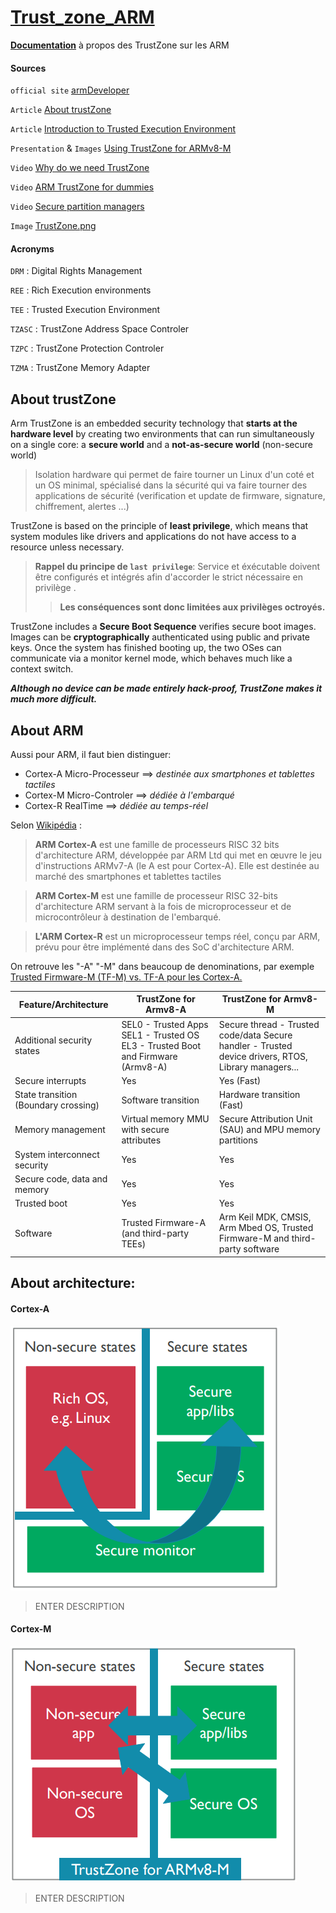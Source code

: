 # <ins>Trust_zone_ARM </ins>

 <ins>**Documentation**</ins> à propos des TrustZone sur les ARM

#### Sources

``official site`` [armDeveloper](https://developer.arm.com/ip-products/security-ip/trustzone)

``Article`` [About trustZone](https://www.microcontrollertips.com/embedded-security-brief-arm-trustzone-explained/)

``Article`` [Introduction to Trusted Execution Environment](https://blog.quarkslab.com/introduction-to-trusted-execution-environment-arms-trustzone.html)

``Presentation`` & ``Images`` [Using TrustZone for ARMv8-M](https://www2.keil.com/docs/default-source/default-document-library/using_trustzone_on_arm_cortex-m23_and_cortex-m33.pdf?sfvrsn=2)

``Video`` [Why do we need TrustZone](https://youtu.be/5D2TJztL4CE)

``Video`` [ARM TrustZone for dummies](https://www.youtube.com/watch?v=ecBByjwny3s)

``Video`` [Secure partition managers](https://www.youtube.com/watch?v=72OtwkavOvM)

``Image`` [TrustZone.png](https://developer.arm.com/ip-products/security-ip/trustzone/trustzone-for-cortex-m)

#### Acronyms

``DRM`` : Digital Rights Management

``REE`` : Rich Execution environments

``TEE`` : Trusted Execution Environment

``TZASC`` : TrustZone Address Space Controler

``TZPC`` : TrustZone Protection Controler

``TZMA`` : TrustZone Memory Adapter


## About trustZone

Arm TrustZone is an embedded security technology that **starts at the hardware level** by creating two environments that can run simultaneously on a single core: a **secure world** and a **not-as-secure world** (non-secure world)

> Isolation hardware qui permet de faire tourner un Linux d'un coté et un OS minimal, spécialisé dans la sécurité qui va faire tourner des applications de sécurité (verification et update de firmware, signature, chiffrement, alertes ...)

TrustZone is based on the principle of **least privilege**, which means that system modules like drivers and applications do not have access to a resource unless necessary.

> **Rappel du principe de ``last privilege``**:
Service et éxécutable doivent être configurés et intégrés afin d'accorder le strict nécessaire en privilège .
>> **Les conséquences sont donc limitées aux privilèges octroyés.**

TrustZone includes a **Secure Boot Sequence** verifies secure boot images. Images can be **cryptographically** authenticated using public and private keys. Once the system has finished booting up, the two OSes can communicate via a monitor kernel mode, which behaves much like a context switch.

***Although no device can be made entirely hack-proof, TrustZone makes it much more difficult.***


## About ARM

Aussi pour ARM, il faut bien distinguer:
* Cortex-A  Micro-Processeur ==> *destinée aux smartphones et tablettes tactiles*
*	Cortex-M Micro-Controler ==> *dédiée à l'embarqué*
*	Cortex-R RealTime ==> *dédiée au temps-réel*

Selon [Wikipédia](https://fr.wikipedia.org/wiki/Architecture_ARM) :

> **ARM Cortex-A** est une famille de processeurs RISC 32 bits d'architecture ARM, développée par ARM Ltd qui met en œuvre le jeu d'instructions ARMv7-A (le A est pour Cortex-A). Elle est destinée au marché des smartphones et tablettes tactiles

> **ARM Cortex-M** est une famille de processeur RISC 32-bits d'architecture ARM servant à la fois de microprocesseur et de microcontrôleur à destination de l'embarqué.

> **L'ARM Cortex-R** est un microprocesseur temps réel, conçu par ARM, prévu pour être implémenté dans des SoC d'architecture ARM.

On retrouve les "-A" "-M" dans beaucoup de denominations, par exemple [Trusted Firmware-M (TF-M)  vs.  TF-A pour les Cortex-A.](https://developer.arm.com/ip-products/security-ip/trustzone)

Feature/Architecture | TrustZone for Armv8-A | TrustZone for Armv8-M
-------------------- | --------------------- | ---------------------
Additional security states | SEL0 - Trusted Apps SEL1 - Trusted OS EL3 - Trusted Boot and Firmware (Armv8-A) |	Secure thread - Trusted code/data Secure handler - Trusted device drivers, RTOS, Library managers...
Secure interrupts |	Yes |	Yes (Fast)
State transition (Boundary crossing) | Software transition | Hardware transition (Fast)
Memory management |	Virtual memory MMU with secure attributes |	Secure Attribution Unit (SAU) and MPU memory partitions
System interconnect security | Yes | Yes
Secure code, data and memory | Yes | Yes
Trusted boot | Yes | Yes
Software | Trusted Firmware-A (and third-party TEEs) | Arm Keil MDK, CMSIS, Arm Mbed OS, Trusted Firmware-M and third-party software

## About architecture:

#### Cortex-A
![TrustZone_cortex-A](Images/Schemas_TZ_cortex-A.PNG)

> ENTER DESCRIPTION

#### Cortex-M
![TrustZone](Images/Schemas_TZ_cortex-M.PNG)

> ENTER DESCRIPTION
